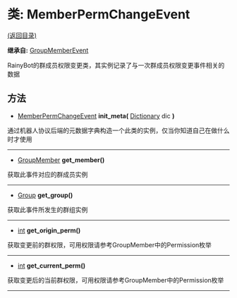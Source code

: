 # 类: MemberPermChangeEvent  
[(返回目录)](README.md)  
  
**继承自:** [GroupMemberEvent](GroupMemberEvent.md)  
  
RainyBot的群成员权限变更类，其实例记录了与一次群成员权限变更事件相关的数据  
  
## 方法 
  
- [MemberPermChangeEvent](MemberPermChangeEvent.md) **init_meta(** [Dictionary](https://docs.godotengine.org/en/latest/classes/class_dictionary.html) dic **)**  
  
通过机器人协议后端的元数据字典构造一个此类的实例，仅当你知道自己在做什么时才使用  
  
---  
  
- [GroupMember](GroupMember.md) **get_member()**  
  
获取此事件对应的群成员实例  
  
---  
  
- [Group](Group.md) **get_group()**  
  
获取此事件所发生的群组实例  
  
---  
  
- [int](https://docs.godotengine.org/en/latest/classes/class_int.html) **get_origin_perm()**  
  
获取变更前的群权限，可用权限请参考GroupMember中的Permission枚举  
  
---  
  
- [int](https://docs.godotengine.org/en/latest/classes/class_int.html) **get_current_perm()**  
  
获取变更后的当前群权限，可用权限请参考GroupMember中的Permission枚举  
  
---  
  

